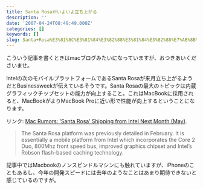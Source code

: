 ```yaml
---
title: Santa Rosaがいよいよ立ち上がる
description: ''
date: '2007-04-24T08:49:49.000Z'
categories: []
keywords: []
slug: Santa+Rosa%E3%81%8C%E3%81%84%E3%82%88%E3%81%84%E3%82%88%E7%AB%8B%E3%81%A1%E4%B8%8A%E3%81%8C%E3%82%8B
---
```

こういう記事を書くときはmacブログみたいになっていますが、おつきあいくださいませ。

Intelの次のモバイルプラットフォームであるSanta Rosaが来月立ち上がるようだとBusinessweekが伝えているそうです。Santa Rosaの最大のトピックは内蔵グラフィックチップセットの能力が向上すること。これはMacBookに採用されると、MacBookがよりMacBook Proに近い形で性能が向上するということになります。

リンク: [Mac Rumors: ‘Santa Rosa’ Shipping from Intel Next Month (May)](http://www.macrumors.com/2007/04/23/santa-rosa-shipping-next-month-may/ "Mac Rumors: 'Santa Rosa' Shipping from Intel Next Month (May)").

> The Santa Rosa platform was previously detailed in February. It is essentially a mobile platform from Intel which incorporates the Core 2 Duo, 800Mhz front speed bus, improved graphics chipset and Intel’s Robson flash-based caching technology.

記事中ではMacbookのノンスピンドルマシンにも触れていますが、iPhoneのこともあるし、今年の開発スピードには去年のようなことはあまり期待できないと感じているのですが。